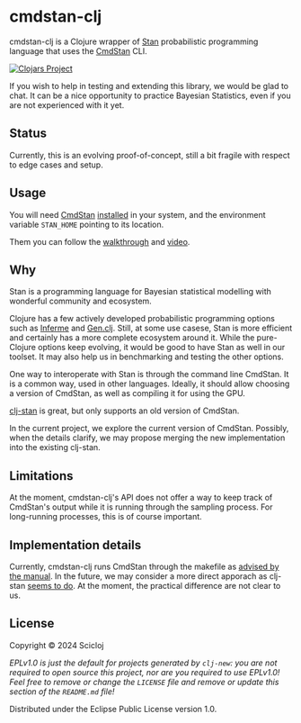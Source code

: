# cmdstan-clj

cmdstan-clj is a Clojure wrapper of [Stan](https://mc-stan.org/) probabilistic programming language that uses the [CmdStan](https://mc-stan.org/users/interfaces/cmdstan) CLI.

[![Clojars Project](https://img.shields.io/clojars/v/org.scicloj/cmdstan-clj.svg)](https://clojars.org/org.scicloj/cmdstan-clj)

If you wish to help in testing and extending this library, we would be glad to chat. It can be a nice opportunity to practice Bayesian Statistics, even if you are not experienced with it yet.

## Status 

Currently, this is an evolving proof-of-concept, still a bit fragile with respect to edge cases and setup.

## Usage

You will need [CmdStan](https://mc-stan.org/users/interfaces/cmdstan.html) [installed](https://mc-stan.org/docs/cmdstan-guide/installation.html) in your system, and the environment variable `STAN_HOME` pointing to its location.

Them you can follow the [walkthrough](https://scicloj.github.io/cmdstan-clj) and [video](https://www.youtube.com/watch?v=1Y89-UlG1FA).

## Why

Stan is a programming language for Bayesian statistical modelling with wonderful community and ecosystem.

Clojure has a few actively developed probabilistic programming options such as [Inferme](https://github.com/generateme/inferme) and [Gen.clj](https://github.com/probcomp/Gen.clj). Still, at some use casese, Stan is more efficient and certainly has a more complete ecosystem around it. While the pure-Clojure options keep evolving, it would be good to have Stan as well in our toolset. It may also help us in benchmarking and testing the other options.

One way to interoperate with Stan is through the command line CmdStan. It is a common way, used in other languages. Ideally, it should allow choosing a version of CmdStan, as well as compiling it for using the GPU.

[clj-stan](https://github.com/thomasathorne/clj-stan) is great, but only supports an old version of CmdStan.

In the current project, we explore the current version of CmdStan. Possibly, when the details clarify, we may propose merging the new implementation into the existing clj-stan.

## Limitations

At the moment, cmdstan-clj's API does not offer a way to keep track of CmdStan's output while it is running through the sampling process. For long-running processes, this is of course important.

## Implementation details

Currently, cmdstan-clj runs CmdStan through the makefile as [advised by the manual](https://mc-stan.org/docs/cmdstan-guide/compiling_stan_programs.html). In the future, we may consider a more direct apporach as clj-stan [seems to do](https://github.com/thomasathorne/clj-stan/blob/master/src/clj_stan/core.clj). At the moment, the practical difference are not clear to us.

## License

Copyright © 2024 Scicloj

_EPLv1.0 is just the default for projects generated by `clj-new`: you are not_
_required to open source this project, nor are you required to use EPLv1.0!_
_Feel free to remove or change the `LICENSE` file and remove or update this_
_section of the `README.md` file!_

Distributed under the Eclipse Public License version 1.0.


 
